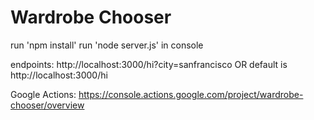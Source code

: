 # Wardrobe Chooser

run 'npm install'
run 'node server.js' in console

endpoints: 
http://localhost:3000/hi?city=sanfrancisco   OR default is 
http://localhost:3000/hi


Google Actions: https://console.actions.google.com/project/wardrobe-chooser/overview
